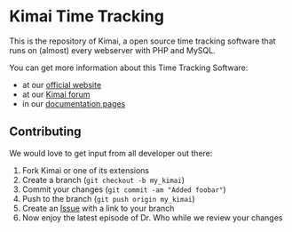 Kimai Time Tracking
===================

This is the repository of Kimai, a open source time tracking software
that runs on (almost) every webserver with PHP and MySQL.

You can get more information about this Time Tracking Software:

* at our [official website](http://www.kimai.org)
* at our [Kimai forum](http://forum.kimai.org)
* in our [documentation pages](http://www.kimai.org/en/documentation/)

Contributing
------------

We would love to get input from all developer out there:

1. Fork Kimai or one of its extensions
2. Create a branch (`git checkout -b my_kimai`)
3. Commit your changes (`git commit -am "Added foobar"`)
4. Push to the branch (`git push origin my_kimai`)
5. Create an [Issue][1] with a link to your branch
6. Now enjoy the latest episode of Dr. Who while we review your changes

[1]: http://github.com/kimai/kimai/issues
